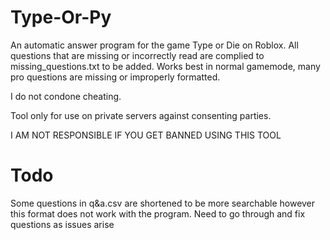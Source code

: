# Type-Or-Py
An automatic answer program for the game Type or Die on Roblox. All questions that are missing or incorrectly read are complied to missing_questions.txt to be added. Works best in normal gamemode, many pro questions are missing or improperly formatted.


I do not condone cheating.


Tool only for use on private servers against consenting parties.

I AM NOT RESPONSIBLE IF YOU GET BANNED USING THIS TOOL

# Todo
Some questions in q&a.csv are shortened to be more searchable however this format does not work with the program. Need to go through and fix questions as issues arise
